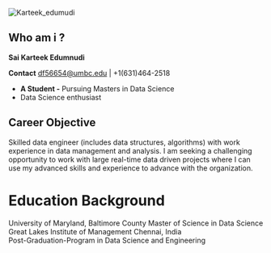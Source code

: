![Karteek_edumudi](https://user-images.githubusercontent.com/98825247/152627852-8e1ccb2f-71d1-4cf0-9b37-3b7856a985ac.jpeg)

## Who am i ?

**Sai Karteek Edumnudi**

**Contact** df56654@umbc.edu | +1(631)464-2518


* **A Student -** Pursuing Masters in Data Science
* Data Science enthusiast

## Career Objective

Skilled data engineer (includes data structures, algorithms) with work experience in data management and analysis. I am seeking a challenging opportunity to work with large real-time data driven projects where I can use my advanced skills and experience to advance with the organization.

# Education Background
University of Maryland, Baltimore County                                   	                                                          Master of Science in Data Science	                  
Great Lakes Institute of Management                  	                                     			                                 Chennai, India             
Post-Graduation-Program in Data Science and Engineering	


